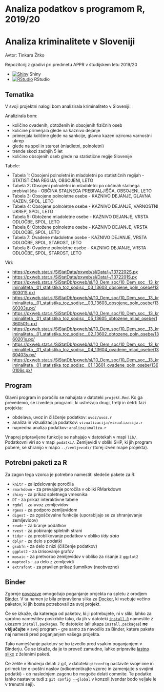 # Analiza podatkov s programom R, 2019/20

# Analiza kriminalitete v Sloveniji

Avtor: Tinkara Žitko

Repozitorij z gradivi pri predmetu APPR v študijskem letu 2019/20

* [![Shiny](http://mybinder.org/badge.svg)](http://mybinder.org/v2/gh/jaanos/APPR-2019-20/master?urlpath=shiny/APPR-2019-20/projekt.Rmd) Shiny
* [![RStudio](http://mybinder.org/badge.svg)](http://mybinder.org/v2/gh/jaanos/APPR-2019-20/master?urlpath=rstudio) RStudio

## Tematika

V svoji projektni nalogi bom analizirala kriminaliteto v Sloveniji. 

Analizirala bom:
* količino ovadenih, obtoženih in obsojenih fizičnih oseb
* količine primerjala glede na kaznivo dejanje
* primerjala količine glede na sankcije, glavno kazen oziroma varnostni ukrep
* glede na spol in starost (mladletni, polnoletni)
* trende skozi zadnjih 5 let
* količino obsojenih oseb glede na statistične regije Slovenije

Tabele:
* Tabela 1: Obsojeni polnoletni in mladoletni po statističnih regijah - STATISTIČNA REGIJA, OBSOJENI, LETO
* Tabela 2: Obsojeni polnoletni in mladoletni po občinah stalnega prebivališča - OBČINA STALNEGA PREBIVALJIŠČA, OBSOJENI, LETO
* Tabela 3: Obsojene polnoletne osebe - KAZNIVO DEJANJE, GLAVNA KAZEN, SPOL, LETO
* Tabela 4: Obsojene polnoletne osebe - KAZNIVO DEJANJE, VARNOSTNI UKREP, SPOL, LETO
* Tabela 5: Obtožene mladoletne osebe - KAZNIVO DEJANJE, VRSTA ODLOČBE, SPOL, LETO
* Tabela 6: Obtožene polnoletne osebe - KAZNIVO DEJANJE, VRSTA ODLOČBE, SPOL, LETO
* Tabela 7: Ovadene mladoletne osebe - KAZNIVO DEJANJE, VRSTA ODLOČBE, SPOL, STAROST, LETO
* Tabela 8: Ovadene polnoletne osebe - KAZNIVO DEJANJE, VRSTA ODLOČBE, SPOL, STAROST, LETO

Viri:
* https://pxweb.stat.si/SiStatData/pxweb/sl/Data/-/1372202S.px
* https://pxweb.stat.si/SiStatData/pxweb/sl/Data/-/1372201S.px
* https://pxweb.stat.si/SiStatDb/pxweb/sl/10_Dem_soc/10_Dem_soc__13_kriminaliteta__01_statistika_toz_sodisc__03_13603_obsojene_poln_osebe/1360301S.px/
* https://pxweb.stat.si/SiStatDb/pxweb/sl/10_Dem_soc/10_Dem_soc__13_kriminaliteta__01_statistika_toz_sodisc__03_13603_obsojene_poln_osebe/1360303s.px/
* https://pxweb.stat.si/SiStatDb/pxweb/sl/10_Dem_soc/10_Dem_soc__13_kriminaliteta__01_statistika_toz_sodisc__05_13605_obtozene_mlad_osebe/1360501s.px/
* https://pxweb.stat.si/SiStatDb/pxweb/sl/10_Dem_soc/10_Dem_soc__13_kriminaliteta__01_statistika_toz_sodisc__02_13602_obtozene_poln_osebe/1360201s.px/
* https://pxweb.stat.si/SiStatDb/pxweb/sl/10_Dem_soc/10_Dem_soc__13_kriminaliteta__01_statistika_toz_sodisc__04_13604_ovadene_mlad_osebe/1360403s.px/
* https://pxweb.stat.si/SiStatDb/pxweb/sl/10_Dem_soc/10_Dem_soc__13_kriminaliteta__01_statistika_toz_sodisc__01_13601_ovadene_poln_osebe/1360106s.px/

## Program

Glavni program in poročilo se nahajata v datoteki `projekt.Rmd`.
Ko ga prevedemo, se izvedejo programi, ki ustrezajo drugi, tretji in četrti fazi projekta:

* obdelava, uvoz in čiščenje podatkov: `uvoz/uvoz.r`
* analiza in vizualizacija podatkov: `vizualizacija/vizualizacija.r`
* napredna analiza podatkov: `analiza/analiza.r`

Vnaprej pripravljene funkcije se nahajajo v datotekah v mapi `lib/`.
Podatkovni viri so v mapi `podatki/`.
Zemljevidi v obliki SHP, ki jih program pobere,
se shranijo v mapo `../zemljevidi/` (torej izven mape projekta).

## Potrebni paketi za R

Za zagon tega vzorca je potrebno namestiti sledeče pakete za R:

* `knitr` - za izdelovanje poročila
* `rmarkdown` - za prevajanje poročila v obliki RMarkdown
* `shiny` - za prikaz spletnega vmesnika
* `DT` - za prikaz interaktivne tabele
* `rgdal` - za uvoz zemljevidov
* `rgeos` - za podporo zemljevidom
* `digest` - za zgoščevalne funkcije (uporabljajo se za shranjevanje zemljevidov)
* `readr` - za branje podatkov
* `rvest` - za pobiranje spletnih strani
* `tidyr` - za preoblikovanje podatkov v obliko *tidy data*
* `dplyr` - za delo s podatki
* `gsubfn` - za delo z nizi (čiščenje podatkov)
* `ggplot2` - za izrisovanje grafov
* `mosaic` - za pretvorbo zemljevidov v obliko za risanje z `ggplot2`
* `maptools` - za delo z zemljevidi
* `extrafont` - za pravilen prikaz šumnikov (neobvezno)

## Binder

Zgornje [povezave](#analiza-podatkov-s-programom-r-201819)
omogočajo poganjanje projekta na spletu z orodjem [Binder](https://mybinder.org/).
V ta namen je bila pripravljena slika za [Docker](https://www.docker.com/),
ki vsebuje večino paketov, ki jih boste potrebovali za svoj projekt.

Če se izkaže, da katerega od paketov, ki ji potrebujete, ni v sliki,
lahko za sprotno namestitev poskrbite tako,
da jih v datoteki [`install.R`](install.R) namestite z ukazom `install.packages`.
Te datoteke (ali ukaza `install.packages`) **ne vključujte** v svoj program -
gre samo za navodilo za Binder, katere pakete naj namesti pred poganjanjem vašega projekta.

Tako nameščanje paketov se bo izvedlo pred vsakim poganjanjem v Binderju.
Če se izkaže, da je to preveč zamudno,
lahko pripravite [lastno sliko](https://github.com/jaanos/APPR-docker) z želenimi paketi.

Če želite v Binderju delati z git,
v datoteki `gitconfig` nastavite svoje ime in priimek ter e-poštni naslov
(odkomentirajte vzorec in zamenjajte s svojimi podatki) -
ob naslednjem zagonu bo mogoče delati commite.
Te podatke lahko nastavite tudi z `git config --global` v konzoli
(vendar bodo veljale le v trenutni seji).
